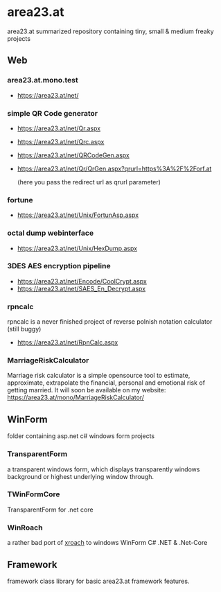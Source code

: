 # area23.at
area23.at summarized repository containing tiny, small &amp; medium freaky projects


## Web

### area23.at.mono.test
- https://area23.at/net/

### simple QR Code generator 
- https://area23.at/net/Qr.aspx
- https://area23.at/net/Qrc.aspx
- https://area23.at/net/QRCodeGen.aspx
- https://area23.at/net/Qr/QrGen.aspx?qrurl=https%3A%2F%2Forf.at

  (here you pass the redirect url as qrurl parameter)

### fortune 
- https://area23.at/net/Unix/FortunAsp.aspx

### octal dump webinterface 
- https://area23.at/net/Unix/HexDump.aspx

### 3DES AES encryption pipeline
- https://area23.at/net/Encode/CoolCrypt.aspx
- https://area23.at/net/SAES_En_Decrypt.aspx
  
### rpncalc
rpncalc is a never finished project of reverse polnish notation calculator (still buggy)
- https://area23.at/net/RpnCalc.aspx

### MarriageRiskCalculator
Marriage risk calculator is a simple opensource tool to estimate, approximate, extrapolate the financial, personal and emotional risk of getting married.
It will soon be available on my website: https://area23.at/mono/MarriageRiskCalculator/


## WinForm 
folder containing asp.net c# windows form projects

### TransparentForm
a transparent windows form, which displays transparently windows background or highest underlying window through.

### TWinFormCore
TransparentForm for .net core

### WinRoach
a rather bad port of [xroach](https://github.com/interkosmos/xroach) to windows WinForm C# .NET & .Net-Core 


## Framework
framework class library for basic area23.at framework features.


